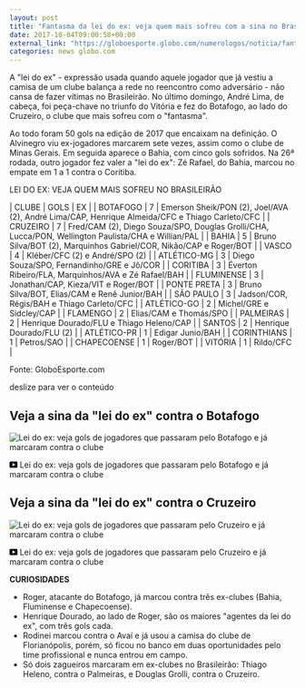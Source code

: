 ```yaml
---
layout: post
title: "Fantasma da lei do ex: veja quem mais sofreu com a sina no Brasileirão"
date: 2017-10-04T09:00:58+00:00
external_link: "https://globoesporte.globo.com/numerologos/noticia/fantasma-da-lei-do-ex-veja-quem-mais-sofreu-com-a-sina-no-brasileirao.ghtml"
categories: news globo.com
---
```

 
 
 

 
 
 
 

A "lei do ex" - expressão usada quando aquele jogador que já vestiu a camisa de um clube balança a rede no reencontro como adversário - não cansa de fazer vítimas no Brasileirão. No último domingo, André Lima, de cabeça, foi peça-chave no triunfo do Vitória e fez do Botafogo, ao lado do Cruzeiro, o clube que mais sofreu com o "fantasma".

 
 
 

Ao todo foram 50 gols na edição de 2017 que encaixam na definição. O Alvinegro viu ex-jogadores marcarem sete vezes, assim como o clube de Minas Gerais. Em seguida aparece o Bahia, com cinco gols sofridos. Na 26ª rodada, outro jogador fez valer a "lei do ex": Zé Rafael, do Bahia, marcou no empate em 1 a 1 contra o Coritiba.

 
 
 
 
 

LEI DO EX: VEJA QUEM MAIS SOFREU NO BRASILEIRÃO

 
 
 

 | CLUBE | GOLS | EX |
 | BOTAFOGO | 7 | Emerson Sheik/PON (2), Joel/AVA (2), André Lima/CAP, Henrique Almeida/CFC e Thiago Carleto/CFC |
 | CRUZEIRO | 7 | Fred/CAM (2), Diego Souza/SPO, Douglas Grolli/CHA, Lucca/PON, Wellington Paulista/CHA e Willian/PAL |
 | BAHIA | 5 | Bruno Silva/BOT (2), Marquinhos Gabriel/COR, Nikão/CAP e Roger/BOT |
 | VASCO | 4 | Kléber/CFC (2) e André/SPO (2) |
 | ATLÉTICO-MG | 3 | Diego Souza/SPO, Fernandinho/GRE e Jô/COR |
 | CORITIBA | 3 | Éverton Ribeiro/FLA, Marquinhos/AVA e Zé Rafael/BAH |
 | FLUMINENSE | 3 | Jonathan/CAP, Kieza/VIT e Roger/BOT |
 | PONTE PRETA | 3 | Bruno Silva/BOT, Elias/CAM e Renê Junior/BAH |
 | SÃO PAULO | 3 | Jadson/COR, Régis/BAH e Thiago Carleto/CFC |
 | ATLÉTICO-GO | 2 | Michel/GRE e Sidcley/CAP |
 | FLAMENGO | 2 | Elias/CAM e Thomás/SPO |
 | PALMEIRAS | 2 | Henrique Dourado/FLU e Thiago Heleno/CAP |
 | SANTOS | 2 | Henrique Dourado/FLU (2) |
 | ATLÉTICO-PR | 1 | Edigar Junio/BAH |
 | CORINTHIANS | 1 | Petros/SAO |
 | CHAPECOENSE | 1 | Roger/BOT |
 | VITÓRIA | 1 | Rildo/CFC |
 
 
 
 
Fonte: GloboEsporte.com
 
 deslize para ver o conteúdo 
 
 
 
 
 
 
 

## **Veja a sina da "lei do ex" contra o Botafogo**

 
 
 
 <meta itemprop="name" content="Lei do ex: veja gols de jogadores que passaram pelo Botafogo e já marcaram contra o clube"> <meta itemprop="thumbnailUrl" content="https://s02.video.glbimg.com/x720/6192725.jpg"> <meta itemprop="datePublished" content="2017-10-04T02:32:54.566Z"> <meta itemprop="uploadDate" content="2017-10-04T02:32:54.566Z"> 

 

 
  ![Lei do ex: veja gols de jogadores que passaram pelo Botafogo e já marcaram contra o clube](https://s02.video.glbimg.com/x720/6192725.jpg "Lei do ex: veja gols de jogadores que passaram pelo Botafogo e já marcaram contra o clube") 
 
 
 

_<svg xmlns="http://www.w3.org/2000/svg" width="14px" height="11px" viewbox="0 0 14 11"><path d="M14,9.16666667 C14,10.175 13.19,11 12.2,11 L1.8,11 C0.81,11 0,10.175 0,9.16666667 L0,1.83333333 C0,0.825 0.81,0 1.8,0 L12.2,0 C13.19,0 14,0.825 14,1.83333333 L14,9.16666667 Z M10.6,5.5 L5.2,2.5025 L5.2,8.48833333 L10.6,5.5 L10.6,5.5 Z" id="Shape"></path></svg>_ Lei do ex: veja gols de jogadores que passaram pelo Botafogo e já marcaram contra o clube

 
 
 
 

## **Veja a sina da "lei do ex" contra o Cruzeiro**

 
 
 
 <meta itemprop="name" content="Lei do ex: veja gols de jogadores que passaram pelo Cruzeiro e já marcaram contra o clube"> <meta itemprop="thumbnailUrl" content="https://s02.video.glbimg.com/x720/6192729.jpg"> <meta itemprop="datePublished" content="2017-10-04T02:32:54.566Z"> <meta itemprop="uploadDate" content="2017-10-04T02:32:54.566Z"> 

 

 
  ![Lei do ex: veja gols de jogadores que passaram pelo Cruzeiro e já marcaram contra o clube](https://s02.video.glbimg.com/x720/6192729.jpg "Lei do ex: veja gols de jogadores que passaram pelo Cruzeiro e já marcaram contra o clube") 
 
 
 

_<svg xmlns="http://www.w3.org/2000/svg" width="14px" height="11px" viewbox="0 0 14 11"><path d="M14,9.16666667 C14,10.175 13.19,11 12.2,11 L1.8,11 C0.81,11 0,10.175 0,9.16666667 L0,1.83333333 C0,0.825 0.81,0 1.8,0 L12.2,0 C13.19,0 14,0.825 14,1.83333333 L14,9.16666667 Z M10.6,5.5 L5.2,2.5025 L5.2,8.48833333 L10.6,5.5 L10.6,5.5 Z" id="Shape"></path></svg>_ Lei do ex: veja gols de jogadores que passaram pelo Cruzeiro e já marcaram contra o clube

 
 
 
 

 
 
 

**CURIOSIDADES**

 
 
 

- Roger, atacante do Botafogo, já marcou contra três ex-clubes (Bahia, Fluminense e Chapecoense). 
- Henrique Dourado, ao lado de Roger, são os maiores "agentes da lei do ex", com três gols cada.
- Rodinei marcou contra o Avaí e já usou a camisa do clube de Florianópolis, porém, só ficou no banco em duas oportunidades pelo time profissional e nunca entrou em campo.
- Só dois zagueiros marcaram em ex-clubes no Brasileirão: Thiago Heleno, contra o Palmeiras, e Douglas Grolli, contra o Cruzeiro. 
 
 
